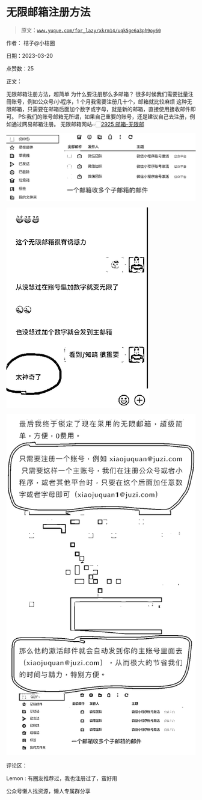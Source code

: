 # 无限邮箱注册方法

> 原文：[`www.yuque.com/for_lazy/xkrm14/uqk5ge6a3ph9oy60`](https://www.yuque.com/for_lazy/xkrm14/uqk5ge6a3ph9oy60)

作者： 桔子@小桔圈

日期：2023-03-20

点赞数：25

正文：

无限邮箱注册方法，超简单 为什么要注册那么多邮箱？ 很多时候我们需要批量注冊账号，例如公众号/小程序，1 个月我需要注册几十个，邮箱就比较麻烦 这种无限邮箱，只需要在邮箱后面加个数字或字母，就是新的邮箱，直接使用接收邮件即可。 PS:我们的账号邮箱无所谓，如果自己重要的账号，还是建议自己去注册，例如通过网易邮箱注册。 无限邮箱网站👉🏻[2925 邮箱-无限邮](https://2925.com/)

![](img/d2dc18a835188d406ddf607c204294f8.png)  

![](img/a1b2a67bb31ad43adc8c065dbd79883a.png)  

![](img/63eb4eb8b1a43a3a75435514e1f3f45e.png)  

评论区：

Lemon : 有圈友推荐过，我也注册过了，蛮好用

公众号懒人找资源，懒人专属群分享

